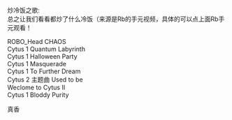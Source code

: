 炒冷饭之歌:  
总之让我们看看都炒了什么冷饭（来源是Rb的手元视频，具体的可以点上面Rb手元观看！  

ROBO_Head CHAOS  
Cytus 1 Quantum Labyrinth  
Cytus 1 Halloween Party  
Cytus 1 Masquerade  
Cytus 1 To Further Dream  
Cytus 2 主题曲 Used to be  
Weclome to Cytus II  
Cytus 1 Bloddy Purity  

真香